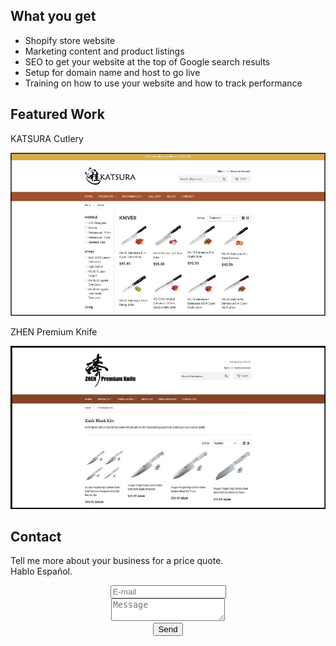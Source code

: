 <html>
<body>
	<h2>What you get</h2>
	<p>
	<ul>
		<li>Shopify store website</li>
		<li>Marketing content and product listings</li>
		<li>SEO to get your website at the top of Google search results</li>
		<li>Setup for domain name and host to go live</li>
		<li>Training on how to use your website and how to track performance</li>
	</ul></p>
	<h2>Featured Work</h2>
	<p>KATSURA Cutlery</p>
	<p><a href="http://www.katsuracutlery.com" target="_blank" rel="noopener"><img class="aligncenter size-full wp-image-35" 		src="images/shopify_katsura.jpg"/></a></p>
	<p>ZHEN Premium Knife</p>
	<p><a href="http://www.zhenpremiumknife.com" target="_blank" rel="noopener"><img class="aligncenter size-full wp-image-35" 	src="images/shopify_zhen.jpg"/></a></p>
	<h2>Contact</h2>
	<p>Tell me more about your business for a price quote. <br>Hablo Español.</p>
	<center><form method="POST" action="https://formspree.io/edwincheng097@gmail.com">
    	<input type="email" name="email" placeholder="E-mail"><br>
    	<textarea name="message" placeholder="Message"></textarea><br>
	<button type="submit">Send</button>
	</form></center>
</body>
</html>
